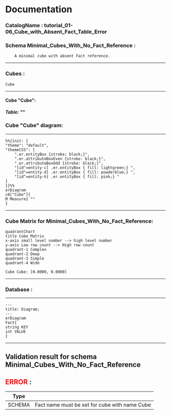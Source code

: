 # Documentation
### CatalogName : tutorial_01-06_Cube_with_Absent_Fact_Table_Error
### Schema Minimal_Cubes_With_No_Fact_Reference : 

		
		A minimal cube with absent Fact reference.
		
  
---
### Cubes :

    Cube

---
#### Cube "Cube":

    

##### Table: ""

### Cube "Cube" diagram:

---

```mermaid
%%{init: {
"theme": "default",
"themeCSS": [
    ".er.entityBox {stroke: black;}",
    ".er.attributeBoxEven {stroke: black;}",
    ".er.attributeBoxOdd {stroke: black;}",
    "[id^=entity-c] .er.entityBox { fill: lightgreen;} ",
    "[id^=entity-d] .er.entityBox { fill: powderblue;} ",
    "[id^=entity-h] .er.entityBox { fill: pink;} "
]
}}%%
erDiagram
c0["Cube"]{
M Measure1 ""
}
```
---
### Cube Matrix for Minimal_Cubes_With_No_Fact_Reference:
```mermaid
quadrantChart
title Cube Matrix
x-axis small level number --> high level number
y-axis Low row count --> High row count
quadrant-1 Complex
quadrant-2 Deep
quadrant-3 Simple
quadrant-4 Wide

Cube Cube: [0.0000, 0.0000]
```
---
### Database :
---
```mermaid
---
title: Diagram;
---
erDiagram
Fact{
string KEY
int VALUE
}

```
---
## Validation result for schema Minimal_Cubes_With_No_Fact_Reference
## <span style='color: red;'>ERROR</span> : 
|Type|   |
|----|---|
|SCHEMA|Fact name must be set for cube with name Cube|
